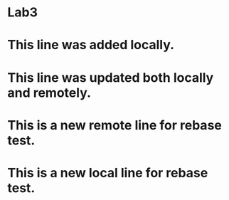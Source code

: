 # Lab3

# This line was added locally.


# This line was updated both locally and remotely.



# This is a new remote line for rebase test.

# This is a new local line for rebase test.

